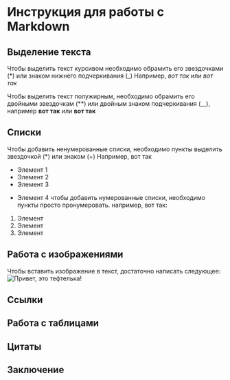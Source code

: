 # Инструкция для работы с Markdown

## Выделение текста

Чтобы выделить текст курсивом необходимо обрамить его звездочками (*) или знаком нижнего подчеркивания (_) Например, *вот так* или _вот так_

Чтобы выделить текст полужирным, необходимо обрамить его двойными звездочкам (**) или двойным знаком подчеркивания (__), например **вот так** или __вот так__

## Списки


Чтобы добавить ненумерованные списки, необходимо пункты выделить звездочкой (*) или знаком (+)
Например, вот так
* Элемент 1
* Элемент 2
* Элемент 3
+ Элемент 4
чтобы добавить нумерованные списки, необходимо пункты просто пронумеровать.
например, вот так:
1. Элемент
2. Элемент
3. Элемент

## Работа с изображениями

Чтобы вставить изображение в текст, достаточно написать следующее:
![Привет, это тефтелька!](1234.jpeg)

## Cсылки

## Работа с таблицами

## Цитаты

## Заключение